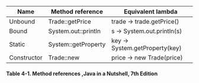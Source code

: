 
|Name|Method reference|Equivalent lambda|
|---|---|---|
|Unbound|Trade::getPrice|trade -> trade.getPrice()|
|Bound|System.out::println|s -> System.out.println(s)|
|Static|System::getProperty|key -> System.getProperty(key)|
|Constructor|Trade::new|price -> new Trade(price)|

#### Table 4-1. Method references ,Java in a Nutshell, 7th Edition